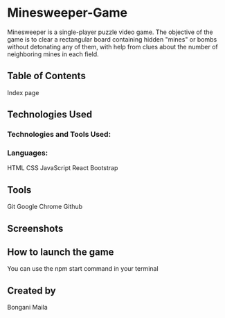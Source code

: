 # Minesweeper-Game

Minesweeper is a single-player puzzle video game. The objective of the game is to clear a rectangular board containing hidden "mines" or bombs without detonating any of them, with help from clues about the number of neighboring mines in each field.



## Table of Contents
Index page


## Technologies Used
### Technologies and Tools Used:
### Languages:
HTML
CSS
JavaScript
React
Bootstrap

## Tools
Git
Google Chrome
Github

## Screenshots


## How to launch the game
You can use the npm start command in your terminal

## Created by
Bongani Maila
